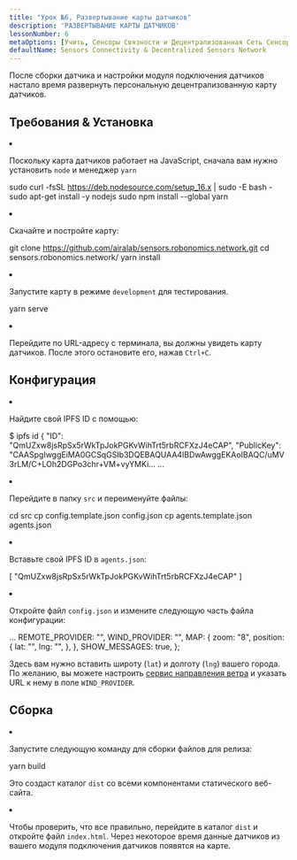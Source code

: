 ```yaml
---
title: "Урок №6, Развертывание карты датчиков"
description: 'РАЗВЕРТЫВАНИЕ КАРТЫ ДАТЧИКОВ'
lessonNumber: 6
metaOptions: [Учить, Сенсоры Связности и Децентрализованная Сеть Сенсоров]
defaultName: Sensors Connectivity & Decentralized Sensors Network
---
```


После сборки датчика и настройки модуля подключения датчиков настало время развернуть персональную децентрализованную карту датчиков.


## Требования & Установка

<List type="numbers">

<li>

Поскольку карта датчиков работает на JavaScript, сначала вам нужно установить `node` и менеджер `yarn`

<LessonCodeWrapper codeClass="big-code" language="bash">sudo curl -fsSL https://deb.nodesource.com/setup_16.x | sudo -E bash -
sudo apt-get install -y nodejs
sudo npm install --global yarn</LessonCodeWrapper>

</li>

<li>

Скачайте и постройте карту:

<LessonCodeWrapper codeClass="big-code" language="bash">git clone https://github.com/airalab/sensors.robonomics.network.git
cd sensors.robonomics.network/
yarn install</LessonCodeWrapper>

</li>

<li>

Запустите карту в режиме `development` для тестирования.

<LessonCodeWrapper language="bash">yarn serve</LessonCodeWrapper>

</li>

<li>

Перейдите по URL-адресу с терминала, вы должны увидеть карту датчиков. После этого остановите его, нажав `Ctrl+C`.

</li>

</List>

## Конфигурация

<List type="numbers">

<li>

Найдите свой IPFS ID с помощью:

<LessonCodeWrapper codeClass="big-code" language="bash">$ ipfs id
{
	"ID": "QmUZxw8jsRpSx5rWkTpJokPGKvWihTrt5rbRCFXzJ4eCAP",
	"PublicKey": "CAASpgIwggEiMA0GCSqGSIb3DQEBAQUAA4IBDwAwggEKAoIBAQC/uMV3rLM/C+LOh2DGPo3chr+VM+vyYMKi...
    ...</LessonCodeWrapper>

</li>

<li>

Перейдите в папку `src` и переименуйте файлы:

<LessonCodeWrapper codeClass="big-code" language="bash">cd src
cp config.template.json config.json
cp agents.template.json agents.json</LessonCodeWrapper>

</li>

<li>

Вставьте свой IPFS ID в `agents.json`:

<LessonCodeWrapper codeClass="big-code" language="json">[
  "QmUZxw8jsRpSx5rWkTpJokPGKvWihTrt5rbRCFXzJ4eCAP"
]</LessonCodeWrapper>

</li>

<li>

Откройте файл `config.json` и измените следующую часть файла конфигурации:

<LessonCodeWrapper codeClass="big-code" language="json">...
  REMOTE_PROVIDER: "",
  WIND_PROVIDER: "",
  MAP: {
    zoom: "8",
    position: {
      lat: "",
      lng: "",
    },
  },
  SHOW_MESSAGES: true,
};</LessonCodeWrapper>


Здесь вам нужно вставить широту (`lat`) и долготу (`lng`) вашего города. По желанию, вы можете настроить [сервис направления ветра](https://github.com/danwild/wind-js-server) и указать URL к нему в поле `WIND_PROVIDER`.

</li>

</List>


## Сборка

<List type="numbers">

<li>

Запустите следующую команду для сборки файлов для релиза:

<LessonCodeWrapper language="bash">yarn build</LessonCodeWrapper>

Это создаст каталог `dist` со всеми компонентами статического веб-сайта.

</li>

<li>

Чтобы проверить, что все правильно, перейдите в каталог `dist` и откройте файл `index.html`. Через некоторое время данные датчиков из вашего модуля подключения датчиков появятся на карте.

</li>

</List>


